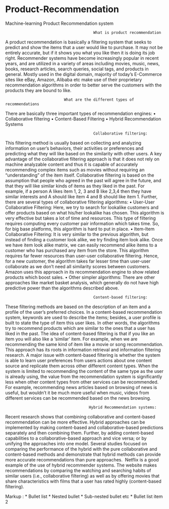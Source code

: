 # Product-Recommendation
Machine-learning Product Recommendation system


                                           What is product recommendation
A product recommendation is basically a filtering system that seeks to predict and show the items that a user would like to purchase. It may not be entirely accurate, but if it shows you what you like then it is doing its job right.
Recommender systems have become increasingly popular in recent years, and are utilized in a variety of areas including movies, music, news, books, research articles, search queries, social tags, and products in general. Mostly used in the digital domain, majority of today’s E-Commerce sites like eBay, Amazon, Alibaba etc make use of their proprietary recommendation algorithms in order to better serve the customers with the products they are bound to like.

                              What are the different types of recommendations
There are basically three important types of recommendation engines:
    • Collaborative filtering
    • Content-Based Filtering
    • Hybrid Recommendation Systems
    
                                           Collaborative filtering:

This filtering method is usually based on collecting and analyzing information on user’s behaviors, their activities or preferences and predicting what they will like based on the similarity with other users. A key advantage of the collaborative filtering approach is that it does not rely on machine analyzable content and thus it is capable of accurately recommending complex items such as movies without requiring an “understanding” of the item itself. Collaborative filtering is based on the assumption that people who agreed in the past will agree in the future, and that they will like similar kinds of items as they liked in the past. For example, if a person A likes item 1, 2, 3 and B like 2,3,4 then they have similar interests and A should like item 4 and B should like item 1.
Further, there are several types of collaborative filtering algorithms:
   • User-User Collaborative Filtering: Here, we try to search for lookalike customers and offer products based on what his/her lookalike has chosen. This algorithm is very effective but takes a lot of time and resources. This type of filtering requires computing every customer pair information which takes time. So, for big base platforms, this algorithm is hard to put in place.
    • Item-Item Collaborative Filtering: It is very similar to the previous algorithm, but instead of finding a customer look alike, we try finding item look alike. Once we have item look alike matrix, we can easily recommend alike items to a customer who has purchased any item from the store. This algorithm requires far fewer resources than user-user collaborative filtering. Hence, for a new customer, the algorithm takes far lesser time than user-user collaborate as we don’t need all similarity scores between customers. Amazon uses this approach in its recommendation engine to show related products which boost sales.
    • Other simpler algorithms: There are other approaches like market basket analysis, which generally do not have high predictive power than the algorithms described above.
    
                                           Content-based filtering:

These filtering methods are based on the description of an item and a profile of the user’s preferred choices. In a content-based recommendation system, keywords are used to describe the items; besides, a user profile is built to state the type of item this user likes. In other words, the algorithms try to recommend products which are similar to the ones that a user has liked in the past. The idea of content-based filtering is that if you like an item you will also like a ‘similar’ item. For example, when we are recommending the same kind of item like a movie or song recommendation. This approach has its roots in information retrieval and information filtering research.
A major issue with content-based filtering is whether the system is able to learn user preferences from users actions about one content source and replicate them across other different content types. When the system is limited to recommending the content of the same type as the user is already using, the value from the recommendation system is significantly less when other content types from other services can be recommended. For example, recommending news articles based on browsing of news is useful, but wouldn’t it be much more useful when music, videos from different services can be recommended based on the news browsing.

                                         Hybrid Recommendation systems:
Recent research shows that combining collaborative and content-based recommendation can be more effective. Hybrid approaches can be implemented by making content-based and collaborative-based predictions separately and then combining them. Further, by adding content-based capabilities to a collaborative-based approach and vice versa; or by unifying the approaches into one model.
Several studies focused on comparing the performance of the hybrid with the pure collaborative and content-based methods and demonstrate that hybrid methods can provide more accurate recommendations than pure approaches. 
Netflix is a good example of the use of hybrid recommender systems. The website makes recommendations by comparing the watching and searching habits of similar users (i.e., collaborative filtering) as well as by offering movies that share characteristics with films that a user has rated highly (content-based filtering).

 Markup : * Bullet list
              * Nested bullet
                  * Sub-nested bullet etc
          * Bullet list item 2

